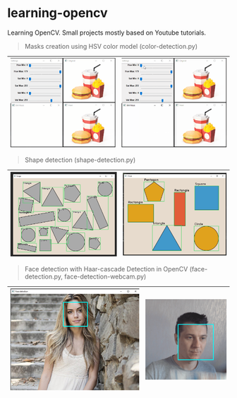 # learning-opencv
Learning OpenCV. Small projects mostly based on Youtube tutorials.

>Masks creation using HSV color model (color-detection.py)

![](https://github.com/KovalevCG/learning-opencv/blob/main/gifs/Mask_V1_01.gif)|![](https://github.com/KovalevCG/learning-opencv/blob/main/gifs/Mask_V2_01.gif)
-|-
>Shape detection (shape-detection.py)

![](https://github.com/KovalevCG/learning-opencv/blob/main/gifs/shape_detection_01.jpg)|![](https://github.com/KovalevCG/learning-opencv/blob/main/gifs/shape_detection_02.jpg)
-|-
>Face detection with Haar-cascade Detection in OpenCV (face-detection.py, face-detection-webcam.py)

![](https://github.com/KovalevCG/learning-opencv/blob/main/gifs/face-detection-02-2.jpg)|![](https://github.com/KovalevCG/learning-opencv/blob/main/gifs/face_detection_02.gif)
-|-
